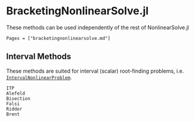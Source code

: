 # BracketingNonlinearSolve.jl

These methods can be used independently of the rest of NonlinearSolve.jl

```@index
Pages = ["bracketingnonlinearsolve.md"]
```

## Interval Methods

These methods are suited for interval (scalar) root-finding problems,
i.e. [`IntervalNonlinearProblem`](@ref).

```@docs
ITP
Alefeld
Bisection
Falsi
Ridder
Brent
```
